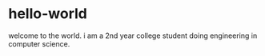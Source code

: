 # hello-world
welcome to the world.
i am a 2nd year college student doing engineering in computer science.
